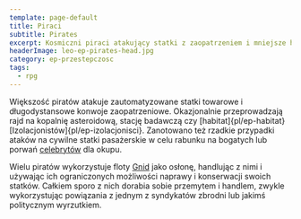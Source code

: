```yaml
---
template: page-default
title: Piraci
subtitle: Pirates
excerpt: Kosmiczni piraci atakujący statki z zaopatrzeniem i mniejsze habitaty
headerImage: leo-ep-pirates-head.jpg
category: ep-przestepczosc
tags:
  - rpg
---
```

Większość piratów atakuje zautomatyzowane statki towarowe i długodystansowe konwoje zaopatrzeniowe. Okazjonalnie przeprowadzają rajd na kopalnię asteroidową, stację badawczą czy [habitat]{pl/ep-habitat} [Izolacjonistów]{pl/ep-izolacjonisci}. Zanotowano też rzadkie przypadki ataków na cywilne statki pasażerskie w celu rabunku na bogatych lub porwań [celebrytów](Celebryci.md "Bogata elita pławiąca się w hedoniźmie") dla okupu.

Wielu piratów wykorzystuje floty [Gnid](Gnidy "Kosmiczni Cyganie, podróżujący po całym Układzie w swych barkach i flotyllach stateczków") jako osłonę, handlując z nimi i używając ich ograniczonych możliwości naprawy i konserwacji swoich statków. Całkiem sporo z nich dorabia sobie przemytem i handlem, zwykle wykorzystując powiązania z jednym z syndykatów zbrodni lub jakimś politycznym wyrzutkiem.
